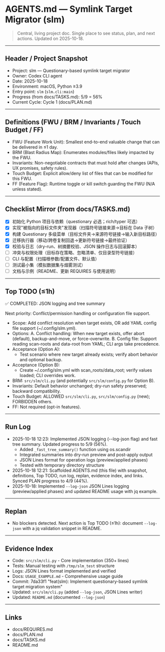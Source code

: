 # AGENTS.md — Symlink Target Migrator (slm)

> Central, living project doc. Single place to see status, plan, and next actions. Updated on 2025-10-18.

---

## Header / Project Snapshot
- Project: slm — Questionary-based symlink target migrator
- Owner: Codex CLI agent
- Date: 2025-10-18
- Environment: macOS, Python ≥3.9
- Entry point: `slm` (`slm.cli:main`)
- Progress (from docs/TASKS.md): 5/9 = 56%
- Current Cycle: Cycle 1 (docs/PLAN.md)

---

## Definitions (FWU / BRM / Invariants / Touch Budget / FF)
- FWU (Feature Work Unit): Smallest end-to-end valuable change that can be delivered in ≤1 day.
- BRM (Blast Radius Map): Enumerates modules/files likely impacted by the FWU.
- Invariants: Non-negotiable contracts that must hold after changes (APIs, UX promises, safety rules).
- Touch Budget: Explicit allow/deny list of files that can be modified for this FWU.
- FF (Feature Flag): Runtime toggle or kill switch guarding the FWU (N/A unless stated).

---

## Checklist Mirror (from docs/TASKS.md)

- [x] 初始化 Python 项目与依赖（questionary 必选；rich/typer 可选）
- [x] 实现"被指向的目标文件夹"发现器（扫描符号链接来源→目标在 Data 子树）
- [x] 构建 Questionary 多级菜单（目标文件夹→来源符号链接→输入新目标路径）
- [x] 迁移执行器（移动/跨卷复制回退→更新符号链接→最终验证）
- [x] 校验与日志（dry-run、树摘要校验、JSON 操作日志与回滚脚本）
- [ ] 冲突与权限处理（目标存在策略、忽略清单、仅目录型符号链接）
- [ ] CLI 与配置（扫描根参数/配置文件、默认值）
- [ ] 测试最小集（模拟数据集与烟雾测试）
- [ ] 文档与示例（README、更新 REQUIRES 与使用说明）

---

## Top TODO (≤1h)
✅ COMPLETED: JSON logging and tree summary

Next priority: Conflict/permission handling or configuration file support.

- Scope: Add conflict resolution when target exists, OR add YAML config file support (~/.config/slm.yml).
- Options:
  A. Conflict handling: When new target exists, offer abort (default), backup-and-move, or force-overwrite.
  B. Config file: Support reading scan-roots and data-root from YAML; CLI args take precedence.
- Acceptance (Option A):
  - Test scenario where new target already exists; verify abort behavior and optional backup.
- Acceptance (Option B):
  - Create ~/.config/slm.yml with scan_roots/data_root; verify values loaded; CLI overrides work.
- BRM: `src/slm/cli.py` (and potentially `src/slm/config.py` for Option B).
- Invariants: Default behavior unchanged; dry-run safety preserved; backward compatibility.
- Touch Budget: ALLOWED `src/slm/cli.py`, `src/slm/config.py` (new); FORBIDDEN others.
- FF: Not required (opt-in features).

---

## Run Log
- 2025-10-18 12:23: Implemented JSON logging (--log-json flag) and fast tree summary. Updated progress to 5/9 (56%).
  - Added `_fast_tree_summary()` function using os.scandir
  - Integrated summaries into dry-run preview and post-apply output
  - JSON Lines format for operation logs (preview/applied phases)
  - Tested with temporary directory structure
- 2025-10-18 12:21: Scaffolded AGENTS.md (this file) with snapshot, definitions, Top TODO, run log, replan, evidence index, and links. Synced PLAN progress to 4/9 (44%).
- 2025-10-18: Implemented `--log-json` JSON Lines logging (preview/applied phases) and updated README usage with jq example.

---

## Replan
- No blockers detected. Next action is Top TODO (≤1h): document `--log-json` with a jq validation snippet in README.

---

## Evidence Index
- Code: `src/slm/cli.py` - Core implementation (350+ lines)
- Tests: Manual testing with `/tmp/slm_test` structure
- Logs: JSON Lines format implemented and verified
- Docs: `USAGE_EXAMPLE.md` - Comprehensive usage guide
- Commit: 7da33f1 "feat(slm): Implement questionary-based symlink target migration system"
- Updated: `src/slm/cli.py` (added `--log-json`, JSON Lines writer)
- Updated: `README.md` (documented `--log-json`)

---

## Links
- docs/REQUIRES.md
- docs/PLAN.md
- docs/TASKS.md
- README.md
